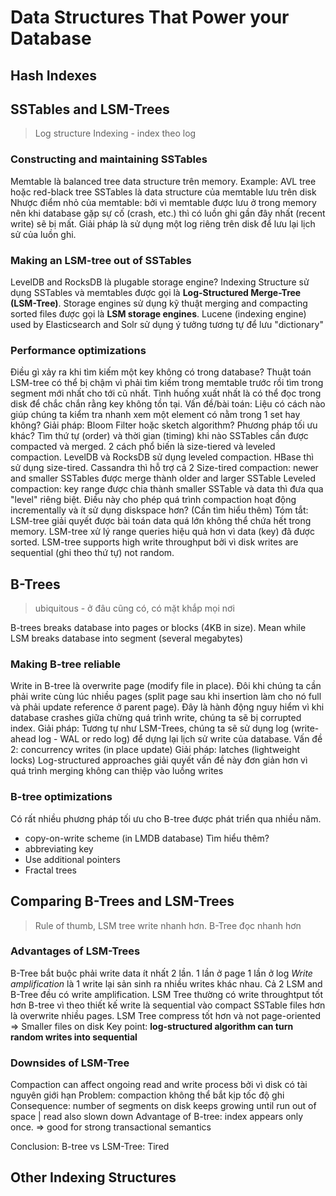 # Data Structures That Power your Database
## Hash Indexes
## SSTables and LSM-Trees
> Log structure Indexing - index theo log
### Constructing and maintaining SSTables
Memtable là balanced tree data structure trên memory. Example: AVL tree hoặc red-black tree 
SSTables là data structure của memtable lưu trên disk
Nhược điểm nhỏ của memtable: bởi vì memtable được lưu ở trong memory nên khi database gặp sự cố (crash, etc.) thì có luồn ghi gần đây nhất (recent write) sẽ bị mất. Giải pháp là sử dụng một log riêng trên disk để lưu lại lịch sử của luồn ghi. 
### Making an LSM-tree out of SSTables
LevelDB and RocksDB là plugable storage engine? 
Indexing Structure sử dụng SSTables và memtables được gọi là **Log-Structured Merge-Tree (LSM-Tree)**. Storage engines sử dụng kỹ thuật merging and compacting sorted files được gọi là **LSM storage engines**. 
Lucene (indexing engine) used by Elasticsearch and Solr sử dụng ý tưởng tương tự để lưu "dictionary"
### Performance optimizations
Điều gì xảy ra khi tìm kiếm một key không có trong database? Thuật toán LSM-tree có thể bị chậm vì phải tìm kiếm trong memtable trước rồi tìm trong segment mới nhất cho tới cũ nhất. Tình huống xuất nhất là có thể đọc trong disk để chắc chắn rằng key không tồn tại.
Vấn đề/bài toán: Liệu có cách nào giúp chúng ta kiểm tra nhanh xem một element có nằm trong 1 set hay không? 
Giải pháp: Bloom Filter hoặc sketch algorithm?
Phương pháp tối ưu khác? Tìm thứ tự (order) và thời gian (timing) khi nào SSTables cần được compacted và merged. 2 cách phổ biến là size-tiered và leveled compaction. LevelDB và RocksDB sử dụng leveled compaction. HBase thì sử dụng size-tired. Cassandra thì hỗ trợ cả 2
Size-tired compaction: newer and smaller SSTables được merge thành older and larger SSTable
Leveled compaction: key range được chia thành smaller SSTable và data thì đưa qua "level" riêng biệt. Điều này cho phép quá trình compaction hoạt động incrementally và ít sử dụng diskspace hơn? (Cần tìm hiểu thêm)
Tóm tắt: LSM-tree giải quyết được bài toán data quá lớn không thể chứa hết trong memory. LSM-tree xử lý range queries hiệu quả hơn vì data (key) đã được sorted. LSM-tree supports high write throughput bởi vì disk writes are sequential (ghi theo thứ tự) not random.
## B-Trees
> ubiquitous - ở đâu cũng có, có mặt khắp mọi nơi

B-trees breaks database into pages or blocks (4KB in size). Mean while LSM breaks database into segment (several megabytes)
### Making B-tree reliable
Write in B-tree là overwrite page (modify file in place). Đôi khi chúng ta cần phải write cùng lúc nhiều pages (split page sau khi insertion làm cho nó full và phải update reference ở parent page). Đây là hành động nguy hiểm vì khi database crashes giữa chừng quá trình write, chúng ta sẽ bị corrupted index.
Giải pháp: Tương tự như LSM-Trees, chúng ta sẽ sử dụng log (write-ahead log - WAL or redo log) để dựng lại lịch sử write của database.
Vấn đề 2: concurrency writes (in place update)
Giải pháp: latches (lightweight locks)
Log-structured approaches giải quyết vấn đề này đơn giản hơn vì quá trình merging không can thiệp vào luồng writes
### B-tree optimizations
Có rất nhiều phương pháp tối ưu cho B-tree được phát triển qua nhiều năm.
- copy-on-write scheme (in LMDB database)  Tìm hiểu thêm?
- abbreviating key
- Use additional pointers
- Fractal trees
## Comparing B-Trees and LSM-Trees
> Rule of thumb, LSM tree write nhanh hơn. B-Tree đọc nhanh hơn

### Advantages of LSM-Trees
B-Tree bắt buộc phải write data ít nhất 2 lần. 1 lần ở page 1 lần ở log
*Write amplification* là 1 write lại sản sinh ra nhiều writes khác nhau. Cả 2 LSM and B-Tree đều có write amplification.
LSM Tree thường có write throughtput tốt hơn B-tree vì theo thiết kế write là sequential vào compact SSTable files hơn là overwrite nhiều pages.
LSM Tree compress tốt hơn và not page-oriented => Smaller files on disk
Key point: **log-structured algorithm can turn random writes into sequential**
### Downsides of LSM-Tree
Compaction can affect ongoing read and write process bởi vì disk có tài nguyên giới hạn
Problem: compaction không thể bắt kịp tốc độ ghi
Consequence: number of segments on disk keeps  growing until run out of space | read also slown down
Advantage of B-tree: index appears only once. => good for strong transactional semantics

Conclusion: B-tree vs LSM-Tree: Tired
## Other Indexing Structures

